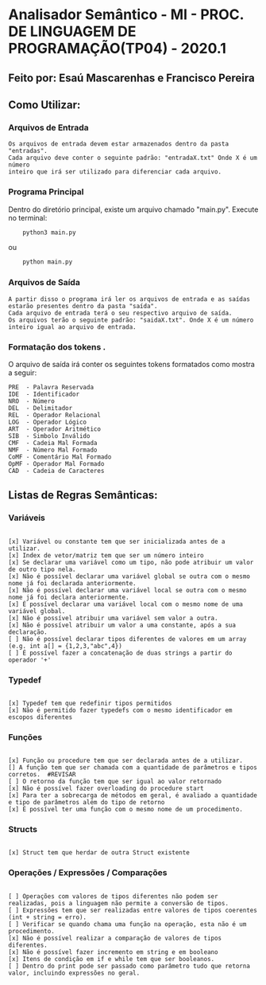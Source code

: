 # Analisador Semântico - MI - PROC. DE LINGUAGEM DE PROGRAMAÇÃO(TP04) - 2020.1
## Feito por: Esaú Mascarenhas e Francisco Pereira

## Como Utilizar:
### Arquivos de Entrada
    Os arquivos de entrada devem estar armazenados dentro da pasta "entradas".
    Cada arquivo deve conter o seguinte padrão: "entradaX.txt" Onde X é um número
    inteiro que irá ser utilizado para diferenciar cada arquivo.

### Programa Principal

 Dentro do diretório principal, existe um arquivo chamado "main.py". 
    Execute no terminal:

```bash
    python3 main.py 
```

ou

```bash
    python main.py 
```

### Arquivos de Saída
    A partir disso o programa irá ler os arquivos de entrada e as saídas estarão presentes dentro da pasta "saída". 
    Cada arquivo de entrada terá o seu respectivo arquivo de saída.
    Os arquivos terão o seguinte padrão: "saidaX.txt". Onde X é um número inteiro igual ao arquivo de entrada.
    

### Formatação dos tokens .
O arquivo de saída irá conter os seguintes tokens formatados como mostra a seguir:

```
PRE  - Palavra Reservada
IDE  - Identificador
NRO  - Número
DEL  - Delimitador
REL  - Operador Relacional
LOG  - Operador Lógico
ART  - Operador Aritmético
SIB  - Simbolo Inválido
CMF  - Cadeia Mal Formada
NMF  - Número Mal Formado
CoMF - Comentário Mal Formado
OpMF - Operador Mal Formado
CAD  - Cadeia de Caracteres

```

## Listas de Regras Semânticas:

### Variáveis

```

[x] Variável ou constante tem que ser inicializada antes de a utilizar.
[x] Index de vetor/matriz tem que ser um número inteiro
[x] Se declarar uma variável como um tipo, não pode atribuir um valor de outro tipo nela.
[x] Não é possível declarar uma variável global se outra com o mesmo nome já foi declarada anteriormente.
[x] Não é possível declarar uma variável local se outra com o mesmo nome já foi declara anteriormente.
[x] É possível declarar uma variável local com o mesmo nome de uma variável global.
[x] Não é possível atribuir uma variável sem valor a outra.
[x] Não é possível atribuir um valor a uma constante, após a sua declaração.
[ ] Não é possível declarar tipos diferentes de valores em um array (e.g. int a[] = {1,2,3,"abc",4})
[ ] É possível fazer a concatenação de duas strings a partir do operador '+'

```

### Typedef

```

[x] Typedef tem que redefinir tipos permitidos
[x] Não é permitido fazer typedefs com o mesmo identificador em escopos diferentes

```

### Funções

```

[x] Função ou procedure tem que ser declarada antes de a utilizar.
[] A função tem que ser chamada com a quantidade de parâmetros e tipos corretos.  #REVISAR
[ ] O retorno da função tem que ser igual ao valor retornado
[x] Não é possível fazer overloading do procedure start
[x] Para ter a sobrecarga de métodos em geral, é avaliado a quantidade e tipo de parâmetros além do tipo de retorno 
[x] É possível ter uma função com o mesmo nome de um procedimento.

```

### Structs

```

[x] Struct tem que herdar de outra Struct existente

```

### Operações / Expressões / Comparações

```

[ ] Operações com valores de tipos diferentes não podem ser realizadas, pois a linguagem não permite a conversão de tipos.
[ ] Expressões tem que ser realizadas entre valores de tipos coerentes (int + string = erro).
[ ] Verificar se quando chama uma função na operação, esta não é um procedimento.
[x] Não é possível realizar a comparação de valores de tipos diferentes.
[x] Não é possível fazer incremento em string e em booleano
[x] Itens de condição em if e while tem que ser booleanos.
[ ] Dentro do print pode ser passado como parâmetro tudo que retorna valor, incluindo expressões no geral.


